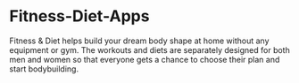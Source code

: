 # Fitness-Diet-Apps
Fitness &amp; Diet helps build your dream body shape at home without any equipment or gym. The workouts and diets are separately designed for both men and women so that everyone gets a chance to choose their plan and start bodybuilding.

